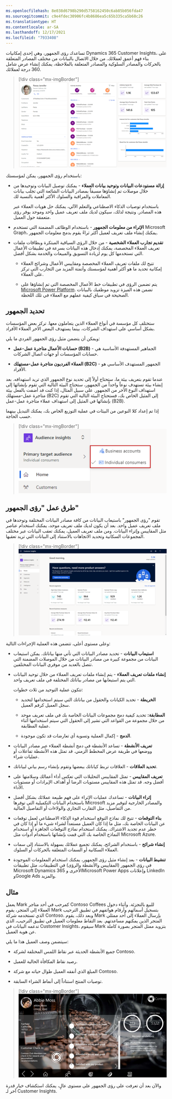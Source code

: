 ```yaml
---
ms.openlocfilehash: 8e038d6798b290d5758162450c6ab85b056fda47
ms.sourcegitcommit: c9e4fdec30906fc4b8686ea5c65b335ca5b68c26
ms.translationtype: HT
ms.contentlocale: ar-SA
ms.lasthandoff: 12/17/2021
ms.locfileid: "7933408"
---
```

تساعدك رؤى الجمهور، وهي إحدى إمكانيات Dynamics 365 Customer Insights، على بناء فهم أعمق لعملائك. من خلال الاتصال بالبيانات من مختلف المصادر المتعلقة بالحركات والمصادر السلوكية والمصادر المتعلقة بالملاحظة، يمكنك إنشاء عرض شامل 360 درجة لعملائك.

> [!div class="mx-imgBorder"]
> [![لقطة شاشة للوحة معلومات Customer Insights التي تعرض رؤى الجمهور، بما في ذلك المخطط الزمني للنشاط وبيانات الإنفاق.](../media/dashboard.png)](../media/dashboard.png#lightbox)

باستخدام رؤى الجمهور، يمكن لمؤسستك:

- **إزالة مستودعات البيانات وتوحيد بيانات العملاء** - يمكنك توصيل البيانات وتوحيدها من خلال موصلات تم إنشاؤها مسبقاً بمصادر البيانات الشائعة التي تجلب بيانات المعاملات والمراقبة والسلوك الأكثر أهمية بالنسبة لك.

  باستخدام توصيات الذكاء الاصطناعي والتعلم الآلي، يمكنك حل هويات العملاء عبر هذه المصادر. ونتيجة لذلك، سيكون لديك ملف تعريف عميل واحد وموحد يوفر رؤى متعمقة حول العميل.

- **الإثراء من معلومات الجمهور** - باستخدام الوظائف المضمنة التي تستخدم Microsoft Graph، يمكنك إنشاء ملف تعريف لعميل أكثر ثراءً يقوم بدمج معلومات الجمهور.

- **تقديم تجارب العملاء الشخصية** - من خلال الرؤى السياقية المبتكرة وبطاقات ملفات تعريف العملاء المخصصة، يمكنك إدخال هذه البيانات بسرعة في تطبيقات الأعمال التي تستخدمها كل يوم لزيادة التسويق والمبيعات والخدمة بشكل أفضل.

  - تتيح لك ملفات تعريف العملاء المخصصة ومقاييس الأعمال وشرائح العملاء إمكانية تحديد ما هو أكثر أهمية لمؤسستك وأتمتة المزيد من التجارب التي تركز على العملاء.

  - يتم تضمين الرؤى في تطبيقات خط الأعمال المخصصة التي تم إنشاؤها على [Microsoft Power Platform](https://cloudblogs.microsoft.com/dynamics365/2019/01/29/the-microsoft-power-platform-empowering-millions-of-people-to-achieve-more/?azure-portal=true). تضمن هذه الميزة تزويد موظفيك بالبيانات الصحيحة في سياق كيفية عملهم مع العملاء في تلك اللحظة.

## <a name="identify-your-audience"></a>تحديد الجمهور

ستختلف كل مؤسسة في أنواع العملاء الذين يتعاملون معها. تركز بعض المؤسسات بشكل أساسي على استهداف الشركات، بينما يستهدف البعض الآخر العملاء الأفراد.

ويمكن أن يتضمن مثيل رؤى الجمهور الفردي ما يلي:

- **حسابات الأعمال متاجرة عمل-عمل (B2B)** - الجماهير المستهدفة الأساسية هي حسابات المؤسسات أو جهات اتصال الشركات.

- **العملاء الفرديون متاجرة عمل-مستهلك (B2C)** - الجمهور المستهدف الأساسي هو الأفراد.

عندما تقوم بتعريف بيئة ما، ستحتاج أولاً إلى تحديد نوع الجمهور الذي تريد استهدافه. بعد إنشاء بيئة تستهدف نوعاً واحداً من الجمهور، ستحتاج البيئة التالية التي تقوم بإنشائها إلى استهداف النوع الآخر من الجمهور. على سبيل المثال، إذا كنت قد أضفت بالفعل بيئة متاجرة عمل-مستهلك (B2C) إلى المثيل الخاص بك، فستحتاج البيئة التالية التي تقوم بإنشائها في المثيل إلى استهداف عملاء متاجرة عمل-عمل (B2B).

إذا تم إعداد كلا النوعين من البيئات في عملية التوزيع الخاص بك، يمكنك التبديل بينهما حسب الحاجة.

> [!div class="mx-imgBorder"]
> [![لقطة شاشة لرؤى الجمهور تعرض أعمالاً مع كلا الجماهير المستهدفة.](../media/target.png)](../media/target.png#lightbox)

## <a name="how-audience-insights-works"></a>طرق عمل "رؤى الجمهور"

تقوم "رؤى الجمهور" باستيعاب البيانات من كافة مصادر البيانات المختلفة وتوحدها في ملف تعريف عميل واحد. بعد أن يكون لديك ملف تعريف موحد، يمكنك استخدام عناصر مثل المقاييس وإثراء البيانات. ومن ملف تعريف العميل، يمكنك تعقب البيانات عبر مختلف المجموعات السكانية وتحديد الاتجاهات بالاستناد إلى البيانات التي تريد تعقبها.

> [!div class="mx-imgBorder"]
> [![لقطة شاشة للصفحة الرئيسية في Customer Insights، تعرض الشرائح الحديثة ومقاييس الأعمال الحديثة والإثراء الأخير.](../media/insights.png)](../media/insights.png#lightbox)

وعلى مستوى أعلى، تتضمن هذه العملية الإجراءات التالية:

- **استيعاب البيانات** - تحديد مصادر البيانات التي تأتي منها بياناتك. يمكن استيعاب البيانات من مجموعة كبيرة من مصادر البيانات من خلال الموصلات المضمنة التي تتصل بالعديد من موفري البيانات المختلفين.

- **إنشاء ملفات تعريف العملاء** - يتم إنشاء ملفات تعريف العملاء من خلال توحيد البيانات التي يتم استيعابها من مصادر بياناتك المختلفة في ملف تعريف واحد.

  تتكون عملية التوحيد من ثلاث خطوات:

  - **الخريطة** - تحديد الكيانات والحقول من بياناتك التي سيتم استخدامها لتحديد سجل العميل كرقم العميل.

  - **المطابقة:** تحديد كيفية دمج مجموعات البيانات الخاصة بك في ملف تعريف موحد من خلال مجموعة من القواعد التي تشير إلى الحقول التي سيتم استخدامها أثناء عملية المطابقة.

  - **الدمج** - إكمال العملية وتسوية أي تعارضات قد تكون موجودة.

- **تعريف الأنشطة‬** - تساعد الأنشطة في دمج أنشطة العملاء عبر مصادر البيانات ووضعها في طريقة عرض المخطط الزمني. قد تمثل هذه الأنشطة تفاعلات أو عمليات شراء.

- **تحديد العلاقات** - العلاقات تربط كياناتك ببعضها وتقوم بإنشاء رسم بياني لبياناتك.

- **تعريف المقاييس** - تمثل المقاييس التحليلات التي تعكس أداء أعمالك وسلامتها على أفضل وجه. قد تمثل هذه المقاييس مستويات الرضا أو أهداف الإيرادات أو مستويات الأداء.

- **إثراء البيانات** - تساعدك عمليات الإثراء على فهم طبيعة عملائك بشكل أفضل باستخدام البيانات التكميلية التي توفرها Microsoft والمصادر الخارجية لتوفير مزيد من التفاصيل، مثل التقارب التجاري والولاءات أو التفاصيل المالية.

- **بناء التوقعات** - تتيح لك نماذج التوقع استخدام قوة الذكاء الاصطناعي لعمل توقعات عن البيانات الخاصة بك، مثل ما إذا كان العميل مستعداً لشراء شيء ما أو إذا كان في خطر عدم تجديد الاشتراك. يمكنك استخدام نماذج التوقعات الجاهزة أو استخدام النماذج الخاصة بك التي قمت بإنشائها باستخدام أدوات مثل Microsoft Azure.

- **إنشاء شرائح** - باستخدام الشرائح، يمكنك تجميع عملائك بسهولة بالاستناد إلى سمات العملاء السكانية أو السمات المتعلقة بالحركات أو السلوك.

- **تنشيط البيانات** - بعد إنشاء مثيل رؤى الجمهور، يمكنك استخدام المعلومات الموجودة في رؤى الجمهور (المقاييس والأنشطة والرؤى) في التطبيقات، مثل تطبيقات Microsoft Dynamics 365 الأخرى وMicrosoft Power Apps وإعلانات LinkedIn وGoogle Ads والمزيد.

## <a name="example"></a>مثال

يعمل Mark كمرحب في أحد متاجر Contoso Coffees للبيع بالتجزئة. وأثناء دخول العملاء إلى المتجر، يقوم Mark بتسجيل أسمائهم وأرقام هواتفهم في تطبيق الترحيب الذي تستخدمه شركة Contoso. وبعد ذلك، يقوم Mark بإرسال العملاء إلى أحد ممثلي المتجر الذين يمكنهم مساعدتهم. بعد التقاط معلومات العميل في تطبيق الترحيب، الذي تدعمه البيانات في Customer Insights، سيقوم Mark بتزويد ممثل المتجر بصورة كاملة عن هوية العميل.

سيتضمن وصف العميل هذا ما يلي:

- جميع الأنشطة الحديثة عبر نقاط اللمس المختلفة لشركة Contoso.

- رصيد نقاط المكافأة الحالية للعميل.

- المبلغ الذي أنفقه العميل طوال حياته مع شركة Contoso.

- توصيات المنتج استناداً إلى أنماط الشراء السابقة.

> [!div class="mx-imgBorder"]
> [![لقطة شاشة لنموذج لوحة معلومات رؤى الجمهور.](../media/example.png)](../media/example.png#lightbox)

والآن بعد أن تعرفت على رؤى الجمهور على مستوى عالٍ، يمكنك استكشاف خيار قدرة آخر لـ Customer Insights.
